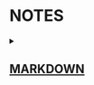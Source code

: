 # NOTES

<details>
  <summary><h2><a href="https://github.com/HasanujjamanGazi/NOTES/blob/main/Markdown/markdown.md">MARKDOWN</a></h2></summary>

#### 1. [HEADINGS](https://github.com/HasanujjamanGazi/NOTES/blob/main/Markdown/markdown.md#headings)  
#### 2. [PARAGRAPH](https://github.com/HasanujjamanGazi/NOTES/blob/main/Markdown/markdown.md#paragraph)  
#### 3. [CODE](https://github.com/HasanujjamanGazi/NOTES/blob/main/Markdown/markdown.md#code)  
#### 4. [LIST](https://github.com/HasanujjamanGazi/NOTES/blob/main/Markdown/markdown.md#list)  
#### 5. [NESTED LIST](https://github.com/HasanujjamanGazi/NOTES/blob/main/Markdown/markdown.md#nested-list)  
#### 6. [BLOCK QUOTES](https://github.com/HasanujjamanGazi/NOTES/blob/main/Markdown/markdown.md#block-quotes)  
#### 7. [EMPHASIS](https://github.com/HasanujjamanGazi/NOTES/blob/main/Markdown/markdown.md#emphasis)  
#### 8. [LINKS](https://github.com/HasanujjamanGazi/NOTES/blob/main/Markdown/markdown.md#links)  
#### 9. [IMAGES](https://github.com/HasanujjamanGazi/NOTES/blob/main/Markdown/markdown.md#images)  

</details>
